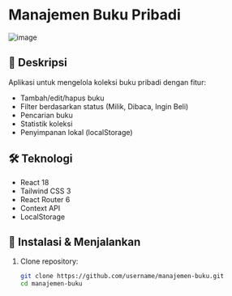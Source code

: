 # Manajemen Buku Pribadi

![image](https://github.com/user-attachments/assets/99fb62ac-14da-41da-9233-78e2644da10f)

## 📝 Deskripsi
Aplikasi untuk mengelola koleksi buku pribadi dengan fitur:
- Tambah/edit/hapus buku
- Filter berdasarkan status (Milik, Dibaca, Ingin Beli)
- Pencarian buku
- Statistik koleksi
- Penyimpanan lokal (localStorage)

## 🛠 Teknologi
- React 18
- Tailwind CSS 3
- React Router 6
- Context API
- LocalStorage

## 🚀 Instalasi & Menjalankan
1. Clone repository:
   ```bash
   git clone https://github.com/username/manajemen-buku.git
   cd manajemen-buku
